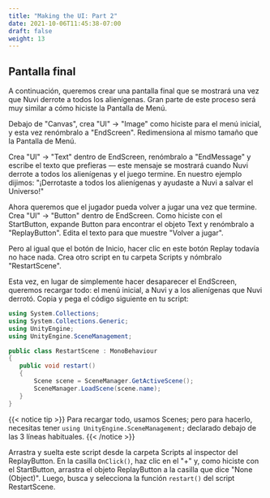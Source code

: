 ```yaml
---
title: "Making the UI: Part 2"
date: 2021-10-06T11:45:38-07:00
draft: false
weight: 13
---
```


## Pantalla final

A continuación, queremos crear una pantalla final que se mostrará una vez que Nuvi derrote a todos los alienígenas. Gran parte de este proceso será muy similar a cómo hiciste la Pantalla de Menú.

Debajo de "Canvas", crea "UI" → "Image" como hiciste para el menú inicial, y esta vez renómbralo a "EndScreen". Redimensiona al mismo tamaño que la Pantalla de Menú.

Crea "UI" → "Text" dentro de EndScreen, renómbralo a "EndMessage" y escribe el texto que prefieras — este mensaje se mostrará cuando Nuvi derrote a todos los alienígenas y el juego termine. En nuestro ejemplo dijimos: "¡Derrotaste a todos los alienígenas y ayudaste a Nuvi a salvar el Universo!"

Ahora queremos que el jugador pueda volver a jugar una vez que termine. Crea "UI" → "Button" dentro de EndScreen. Como hiciste con el StartButton, expande Button para encontrar el objeto Text y renómbralo a "ReplayButton". Edita el texto para que muestre "Volver a jugar".

Pero al igual que el botón de Inicio, hacer clic en este botón Replay todavía no hace nada. Crea otro script en tu carpeta Scripts y nómbralo "RestartScene".

Esta vez, en lugar de simplemente hacer desaparecer el EndScreen, queremos recargar todo: el menú inicial, a Nuvi y a los alienígenas que Nuvi derrotó. Copia y pega el código siguiente en tu script:

```csharp
using System.Collections;
using System.Collections.Generic;
using UnityEngine;
using UnityEngine.SceneManagement;

public class RestartScene : MonoBehaviour
{
   public void restart()
   {
       Scene scene = SceneManager.GetActiveScene();
       SceneManager.LoadScene(scene.name);
   }
}
```

{{< notice tip >}}
Para recargar todo, usamos Scenes; pero para hacerlo, necesitas tener `using UnityEngine.SceneManagement;` declarado debajo de las 3 líneas habituales.
{{< /notice >}}

Arrastra y suelta este script desde la carpeta Scripts al inspector del ReplayButton. En la casilla `OnClick()`, haz clic en el "+" y, como hiciste con el StartButton, arrastra el objeto ReplayButton a la casilla que dice "None (Object)". Luego, busca y selecciona la función `restart()` del script RestartScene.